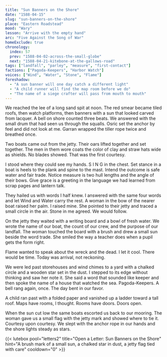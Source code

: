 ```yaml
---
title: "Sun Banners on the Shore"
date: "1588-04-15"
slug: "sun-banners-on-the-shore"
place: "Eastern Roadstead"
mood: "Wary"
lesson: "Arrive with the empty hand"
arc: "Five Against the Song of War"
homeExclude: true
chronology:
  index: 57
  prev: "1588-04-02-across-the-small-globe"
  next: "1588-04-21-kitebone-at-the-gallows-road"
tags: ["landfall", "parley", "measure", "first-contact"]
factions: ["Pagoda-Keepers", "Harbor Watch"]
voices: ["Wind", "Water", "Stone", "Flame"]
foreshadow:
  - "A sun banner will one day catch a different light"
  - "A child runner will find the map room before we do"
  - "The name of a siege crafter will pass from mouth to mouth"
---
```


We reached the lee of a long sand spit at noon. The red smear became tiled roofs, then watch platforms, then banners with a sun that looked carved from lacquer. A bell on shore counted three beats. We answered with the small drum that had seen us through the squalls. Osric set the anchor by feel and did not look at me. Garran wrapped the tiller rope twice and breathed once.

Two boats came out from the jetty. Their oars lifted together and set together. The men in them wore coats the color of clay and straw hats wide as shields. No blades showed. That was the first courtesy.

I stood where they could see my hands. S I N G in the chest. Set stance in a boat is heels to the plank and spine to the mast. Intend the outcome is safe water and fair trade. Notice measure is two hull lengths and the angle of their bows. Give grace is a greeting in the language we had learned from scrap pages and lantern talk.

They hailed us with words I half knew. I answered with the same four words and let Wind and Water carry the rest. A woman in the bow of the nearer boat raised her palm. I raised mine. She pointed to their jetty and traced a small circle in the air. Stone in me agreed. We would follow.

On the jetty they waited with a writing board and a bowl of fresh water. We wrote the name of our boat, the count of our crew, and the purpose of our landfall. The woman touched the board with a brush and drew a small sun beside the word trade. She smiled the way a teacher does when a pupil gets the form right.

Flame wanted to speak about the wreck and the dead. I let it cool. There would be time. Today was arrival, not reckoning.

We were led past storehouses and wind chimes to a yard with a chalked circle and a wooden star set in the dust. I stepped to its edge without thinking and saw her note it. She said a word that sounded like keeper and then spoke the name of a house that watched the sea. Pagoda-Keepers. A bell rang again, once. The day bent in our favor.

A child ran past with a folded paper and vanished up a ladder toward a tall roof. Maps have rooms, I thought. Rooms have doors. Doors open.

When the sun cut low the same boats escorted us back to our mooring. The woman gave us a small flag with the jetty mark and showed where to tie it. Courtesy upon courtesy. We slept with the anchor rope in our hands and the shore lights steady as stars.

{{< lutebox pool="letters2" title="Open a Letter: Sun Banners on the Shore" hint="A brush mark of a small sun, a chalked star in dust, a jetty flag tied with care" cooldown="0" >}}
